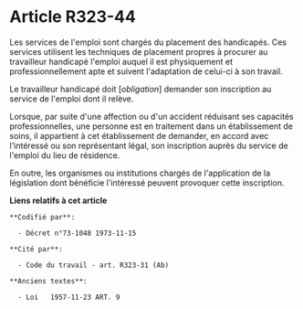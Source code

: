 # Article R323-44

Les services de l'emploi sont chargés du placement des handicapés. Ces services utilisent les techniques de placement propres
à procurer au travailleur handicapé l'emploi auquel il est physiquement et professionnellement apte et suivent l'adaptation
de celui-ci à son travail.

Le travailleur handicapé doit [*obligation*] demander son inscription au service de l'emploi dont il relève.

Lorsque, par suite d'une affection ou d'un accident réduisant ses capacités professionnelles, une personne est en traitement
dans un établissement de soins, il appartient à cet établissement de demander, en accord avec l'intéressé ou son représentant
légal, son inscription auprès du service de l'emploi du lieu de résidence.

En outre, les organismes ou institutions chargés de l'application de la législation dont bénéficie l'intéressé peuvent
provoquer cette inscription.

**Liens relatifs à cet article**

	**Codifié par**:

	  - Décret n°73-1048 1973-11-15

	**Cité par**:

	  - Code du travail - art. R323-31 (Ab)

	**Anciens textes**:

	  - Loi   1957-11-23 ART. 9
